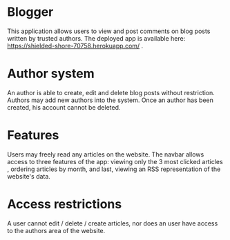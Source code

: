 # Blogger
This application allows users to view and post comments on blog posts written by trusted authors. The deployed app is available here: https://shielded-shore-70758.herokuapp.com/ . 

# Author system
An author is able to create, edit and delete blog posts without restriction. Authors may add new authors into the system. Once an author has been created, his account cannot be deleted. 

# Features
Users may freely read any articles on the website. The navbar allows access to three features of the app: viewing only the 3 most clicked articles , ordering articles by month, and last, viewing an RSS representation of the website's data. 

# Access restrictions
A user cannot edit / delete / create articles, nor does an user have access to the authors area of the website.  
